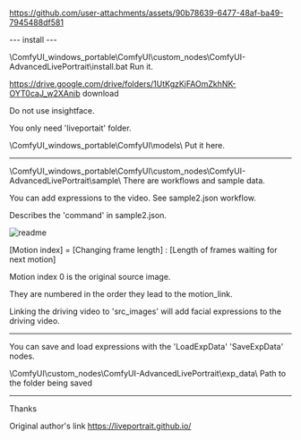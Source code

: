 https://github.com/user-attachments/assets/90b78639-6477-48af-ba49-7945488df581


--- install ---

\ComfyUI_windows_portable\ComfyUI\custom_nodes\ComfyUI-AdvancedLivePortrait\install.bat  Run it.

https://drive.google.com/drive/folders/1UtKgzKjFAOmZkhNK-OYT0caJ_w2XAnib  download

Do not use insightface.

You only need 'liveportait' folder.

\ComfyUI_windows_portable\ComfyUI\models\  Put it here.

-----

\ComfyUI_windows_portable\ComfyUI\custom_nodes\ComfyUI-AdvancedLivePortrait\sample\  There are workflows and sample data.


You can add expressions to the video. See sample2.json workflow.

Describes the 'command' in sample2.json.

![readme](https://github.com/user-attachments/assets/339568b2-ad52-4aaf-a6ab-fcd877449c56)


[Motion index] = [Changing frame length] : [Length of frames waiting for next motion]

Motion index 0 is the original source image.

They are numbered in the order they lead to the motion_link.

Linking the driving video to 'src_images' will add facial expressions to the driving video.

-----

You can save and load expressions with the 'LoadExpData' 'SaveExpData' nodes.

\ComfyUI\custom_nodes\ComfyUI-AdvancedLivePortrait\exp_data\  Path to the folder being saved

-----

Thanks

Original author's link https://liveportrait.github.io/
